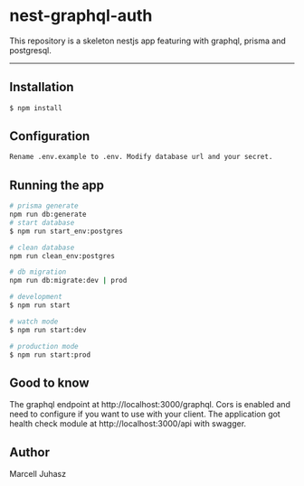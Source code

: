 # nest-graphql-auth

This repository is a skeleton nestjs app featuring with graphql, prisma and postgresql.

---

## Installation

```bash
$ npm install
```

## Configuration

```bash
Rename .env.example to .env. Modify database url and your secret.
```

## Running the app

```bash
# prisma generate
npm run db:generate
# start database
$ npm run start_env:postgres

# clean database
npm run clean_env:postgres

# db migration
npm run db:migrate:dev | prod

# development
$ npm run start

# watch mode
$ npm run start:dev

# production mode
$ npm run start:prod
```

## Good to know

The graphql endpoint at http://localhost:3000/graphql.
Cors is enabled and need to configure if you want to use with your client.
The application got health check module at http://localhost:3000/api with swagger.

## Author

Marcell Juhasz
